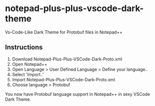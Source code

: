 # notepad-plus-plus-vscode-dark-theme
Vs-Code-Like Dark Theme for Protobuf files in Notepad++

## Instructions

1. Download Notepad-Plus-Plus-VSCode-Dark-Proto.xml
2. Open Notepad++
3. Open Language > User Defined Language > Define your language..
4. Select 'Import..'
5. Import Notepad-Plus-Plus-VSCode-Dark-Proto.xml
6. Choose language > Protobuf

You now have Protobuf language support in Notepad++ in sexy VSCode Dark Theme.
